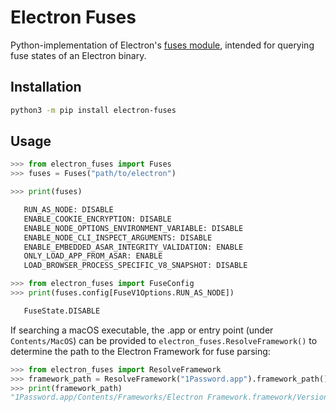 # Electron Fuses

Python-implementation of Electron's [fuses module](https://github.com/electron/fuses), intended for querying fuse states of an Electron binary.


## Installation

```bash
python3 -m pip install electron-fuses
```


## Usage

```py
>>> from electron_fuses import Fuses
>>> fuses = Fuses("path/to/electron")

>>> print(fuses)

   RUN_AS_NODE: DISABLE
   ENABLE_COOKIE_ENCRYPTION: DISABLE
   ENABLE_NODE_OPTIONS_ENVIRONMENT_VARIABLE: DISABLE
   ENABLE_NODE_CLI_INSPECT_ARGUMENTS: DISABLE
   ENABLE_EMBEDDED_ASAR_INTEGRITY_VALIDATION: ENABLE
   ONLY_LOAD_APP_FROM_ASAR: ENABLE
   LOAD_BROWSER_PROCESS_SPECIFIC_V8_SNAPSHOT: DISABLE

>>> from electron_fuses import FuseConfig
>>> print(fuses.config[FuseV1Options.RUN_AS_NODE])

   FuseState.DISABLE
```

If searching a macOS executable, the .app or entry point (under `Contents/MacOS`) can be provided to `electron_fuses.ResolveFramework()` to determine the path to the Electron Framework for fuse parsing:

```py
>>> from electron_fuses import ResolveFramework
>>> framework_path = ResolveFramework("1Password.app").framework_path()
>>> print(framework_path)
"1Password.app/Contents/Frameworks/Electron Framework.framework/Versions/A/Electron Framework"
```

